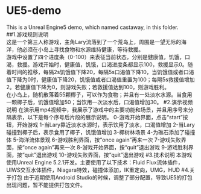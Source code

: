 # UE5-demo
This is a Unreal Engine5 demo, which named castaway, in this folder.  
##1.游戏规则说明  
这是一个第三人称游戏，主角Lary流落到了一个荒岛上，周围是一望无际的海洋，他必须在小岛上寻找食物和水源维持健康，等待救援。  
游戏中设置了四个进度条（0-100）来表征当前状态，分别是健康值，饥饿，口渴，救援。游戏开始时，健康值，饥饿，口渴进度条都显示100，救援显示0。随着时间的推移，每隔2s饥饿值下降20，每隔5s口渴值下降10，当饥饿值或者口渴值下降为0时，健康值下降20，饥饿值或者口渴值重置为100；每隔5s救援值增加2。若健康值下降为0，则游戏失败；若救援值达到100，则游戏胜利。  
在小岛上，随机散落着55颗椰子，可以作为食物；并且有一处淡水水源。当食用一颗椰子后，饥饿值增加50；当饮用一次淡水后，口渴值增加30。
#2.演示视频说明
在演示用mp4视频中，我展示了游戏中的主要功能和场景，并且用序号来分隔表示，以下是每个序号后片段的展示说明。
0-游戏开始界面，点击“start”按钮，开始游戏
1-当Lary靠近淡水水源时，表示饮用了淡水，口渴值增加
2-当Lary碰撞到椰子后，表示食用了椰子，饥饿值增加
3-椰树林场景
4-为礁石添加了碰撞体
5-海洋流体景观
6-游戏胜利界面，按“once again”再来一次
7-游戏失败界面，按“once again”再来一次
8-游戏开始界面，按“quit”退出游戏
9-游戏胜利界面，按“quit”退出游戏
10-游戏失败界面，按“quit”退出游戏
#3.技术说明
本游戏使用Unreal Engine 5.2.1开发。主要使用了以下技术：Fluid Flux流体插件，UIWS交互水体插件，Niagara特效，碰撞体添加，IK重定向，UMG，HUD
#4.关于打包
由于近期使用Android Studio的时候，调整了部分配置，导致UE5的打包出现问题，暂不能提供打包文件。
